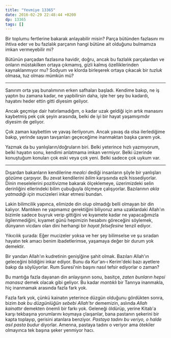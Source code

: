```yaml
---
title: "Yevmiye 13365"
date: 2016-02-29 22:48:44 +0200
dp: 13365
tags: []
---
```


Bir toplumu fertlerine bakarak anlayabilir misin? Parça bütünden fazlasını mı
ihtiva eder ve bu fazlalık parçanın hangi bütüne ait olduğunu bulmamıza imkan
vermeyebilir mi?

Bütünün parçadan fazlasına havidir, doğru, ancak bu fazlalık parçalardan ve
onların müstakilken ortaya çıkmamış, gizli kalmış özelliklerinden kaynaklanmıyor
mu? Sodyum ve klorda birleşerek ortaya çıkacak bir *tuzluk* olmasa, tuz olması
mümkün mü? 

------

Sanırım orta yaş bunalımının erken safhaları başladı. Kendime bakıp, ne iş
yaptın bu zamana kadar, ne yapbilirsin daha, işte her şey bu kadardı, hayatını
heder ettin gitti diyesim geliyor. 

Ancak geçmişe dair hatırlamadığım, o kadar uzak geldiği için artık manasını
kaybetmiş pek çok şeyin arasında, belki de iyi bir hayat yaşamışımdır diyesim de
geliyor.

Çok zaman kaybettim ve yavaş ilerliyorum. Ancak yavaş da olsa ilerlediğime
bakıp, yerinde sayan tavşanları geçeceğime inanmaktan başka çarem yok.

Yazmak da bu yanlışların/doğruların biri. Belki yeterince hızlı yazmıyorum,
belki hayatın sonu, kendimi anlatmama imkan vermiyor. Belki üzerinde konuştuğum
konuları çok eski veya çok yeni. Belki sadece çok uykum var.

------

Dışardan bakanların kendilerine *mealci* dediği insanların şöyle bir yanlışları
gözüme çarpıyor. Bu zevat kendilerini *bilim* karşısında ezik
hissediyorlar. Dinin meselelerini pozitivizme bakarak ölçeklemeye, üzerimizdeki
selin derinliğini ellerindeki bilim çubuğuyla ölçmeye çalışyorlar. Bazılarının
*akla yatmadığı için* mucizeleri inkar etmesi bundan. 

Lakin bilimcilik yapınca, elimizde din olup olmadığı belli olmayan bir din
kalıyor. Mantıken ne yapmamız gerektiğini biliyoruz ama uzaklardaki Allah'ın
bizimle sadece buyruk verip gittiğini ve kıyamete kadar ne yapacağımızla
ilgilenmediğini, kıyamet günü hepimizin hesabını göreceğini söylemek, dünyanın
vicdanı olan dini herhangi bir *hayat felsefesine* tenzil ediyor.

Yıkıcılık şurada: Eğer mucizeler yoksa ve her şey bilimselse ve şu sıradan
hayatın tek amacı benim ibadetlerimse, yaşamaya değer bir durum yok demektir.

Bir yandan Allah'ın kudretinin genişlğine şahit olmak. Bazıları Allah'ın
geleceğini bildiğini inkar ediyor. Bunu da Kur'an-ı Kerim'deki bazı ayetlere
bakıp da söylüyorlar. Rum Suresi'nin başını nasıl tefsir ediyorlar o zaman? 

Bu mantığa fazla dayanan din anlayışının sonu, basitçe, *zaten bunların hepsi
manasız* demek olacak gibi geliyor. Bu kadar *mantıklı* bir Tanrıya inanmakla,
hiç inanmamak arasında fazla fark yok.

Fazla fark yok, çünkü kainatın yeterince düzgün olduğunu gördükten sonra, bizim
*bak bu düzgünlüğün sebebi Allah'tır* dememizin, aslında *Allah kainattır*
demekten önemli bir farkı yok. Geleneği öldürüp, yerine Kitab'a karşı tekbaşına
yorumlarını koymaya çlaışanlar, bana pastanın şekerini bir kapta toplayıp,
gerisini atanlara benziyor. *Pastaya tadını bu veriyo, o halde asıl pasta budur*
diyorlar. Amenna, pastaya tadını o veriyor ama ötekiler olmayınca tek başına
şeker yenmiyor hacı. 


